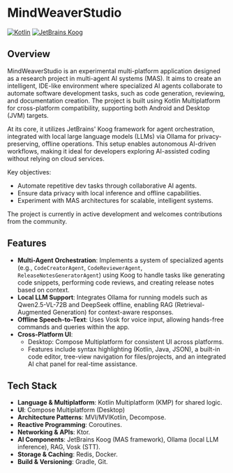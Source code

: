 # MindWeaverStudio

[![Kotlin](https://img.shields.io/badge/Kotlin-2.2+-blueviolet.svg?style=flat&logo=kotlin)](https://kotlinlang.org/)
[![JetBrains Koog](https://img.shields.io/badge/Koog-JetBrains-orange.svg?style=flat)](https://github.com/JetBrains/koog)

## Overview

MindWeaverStudio is an experimental multi-platform application designed as a research project in multi-agent AI systems (MAS). It aims to create an intelligent, IDE-like environment where specialized AI agents collaborate to automate software development tasks, such as code generation, reviewing, and documentation creation. The project is built using Kotlin Multiplatform for cross-platform compatibility, supporting both Android and Desktop (JVM) targets. 

At its core, it utilizes JetBrains' Koog framework for agent orchestration, integrated with local large language models (LLMs) via Ollama for privacy-preserving, offline operations. This setup enables autonomous AI-driven workflows, making it ideal for developers exploring AI-assisted coding without relying on cloud services.

Key objectives:
- Automate repetitive dev tasks through collaborative AI agents.
- Ensure data privacy with local inference and offline capabilities.
- Experiment with MAS architectures for scalable, intelligent systems.

The project is currently in active development and welcomes contributions from the community.

## Features

- **Multi-Agent Orchestration**: Implements a system of specialized agents (e.g., `CodeCreatorAgent`, `CodeReviewerAgent`, `ReleaseNotesGeneratorAgent`) using Koog to handle tasks like generating code snippets, performing code reviews, and creating release notes based on context.
- **Local LLM Support**: Integrates Ollama for running models such as Qwen2.5-VL-72B and DeepSeek offline, enabling RAG (Retrieval-Augmented Generation) for context-aware responses.
- **Offline Speech-to-Text**: Uses Vosk for voice input, allowing hands-free commands and queries within the app.
- **Cross-Platform UI**: 
  - Desktop: Compose Multiplatform for consistent UI across platforms.
  - Features include syntax highlighting (Kotlin, Java, JSON), a built-in code editor, tree-view navigation for files/projects, and an integrated AI chat panel for real-time assistance.

## Tech Stack

- **Language & Multiplatform**: Kotlin Multiplatform (KMP) for shared logic.
- **UI**: Compose Multiplatform (Desktop)
- **Architecture Patterns**: MVI/MVIKotlin, Decompose.
- **Reactive Programming**: Coroutines.
- **Networking & APIs**: Ktor.
- **AI Components**: JetBrains Koog (MAS framework), Ollama (local LLM inference), RAG, Vosk (STT).
- **Storage & Caching**: Redis, Docker.
- **Build & Versioning**: Gradle, Git.
